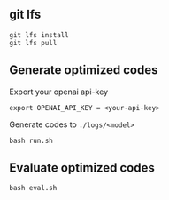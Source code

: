 ## **git lfs**

```
git lfs install
git lfs pull
```

## **Generate optimized codes**

Export your openai api-key
```
export OPENAI_API_KEY = <your-api-key>
```

Generate codes to `./logs/<model>`
```
bash run.sh
```

## **Evaluate optimized codes**
```
bash eval.sh
```
